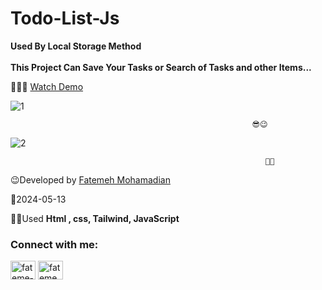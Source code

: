 # Todo-List-Js
**Used By Local Storage Method**</br></br>
**This Project Can Save Your Tasks or Search of Tasks and other Items...**

👩‍💻😎 [Watch Demo](https://fatememohamadian.github.io/Todo-List/)
                                                           

                                                           
![1](https://github.com/fatemeMohamadian/Todo-List/assets/155579918/e4e20b2d-0dfc-4347-86c7-a9ff7ef7dcc0)

                                                          😎😉 
![2](https://github.com/fatemeMohamadian/Todo-List/assets/155579918/b8244b81-38d7-4797-ac28-3cb9a8c28a7e)

                                                             👩‍💻
                                    
                                                          

 😉Developed by <a href="https://linkedin.com/in/fateme-mohamadian-dev0824" target="blank">Fatemeh Mohamadian</a>

 📅2024-05-13

 👩‍💻Used **Html , css, Tailwind, JavaScript** 

 <h3 align="left">Connect with me:</h3>
<p align="left">
<a href="https://linkedin.com/in/fateme-mohamadian-dev0824" target="blank"><img align="center" src="https://raw.githubusercontent.com/rahuldkjain/github-profile-readme-generator/master/src/images/icons/Social/linked-in-alt.svg" alt="fateme-mohamadian-dev0824" height="30" width="40" /></a>
<a href="https://instagram.com/fateme_mohamadiian.fed" target="blank"><img align="center" src="https://raw.githubusercontent.com/rahuldkjain/github-profile-readme-generator/master/src/images/icons/Social/instagram.svg" alt="fateme_mohamadiian.fed" height="30" width="40" /></a>
</p>
